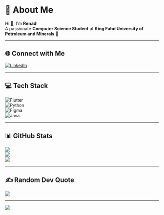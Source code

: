 # 💫 About Me  
Hi 👋, I'm **Renad**!  
A passionate **Computer Science Student** at **King Fahd University of Petroleum and Minerals** 🤍  

---

## 🌐 Connect with Me  
[![LinkedIn](https://img.shields.io/badge/LinkedIn-%230077B5.svg?style=for-the-badge&logo=linkedin&logoColor=white)](https://www.linkedin.com/in/renad-elsafi-a38a61262/)  

---

## 💻 Tech Stack  
![Flutter](https://img.shields.io/badge/Flutter-%2302569B.svg?style=for-the-badge&logo=flutter&logoColor=white)  
![Python](https://img.shields.io/badge/python-3670A0.svg?style=for-the-badge&logo=python&logoColor=ffdd54)  
![Figma](https://img.shields.io/badge/figma-%23F24E1E.svg?style=for-the-badge&logo=figma&logoColor=white)  
![Java](https://img.shields.io/badge/java-%23ED8B00.svg?style=for-the-badge&logo=openjdk&logoColor=white)  

---

## 📊 GitHub Stats  
![](https://github-readme-stats.vercel.app/api?username=reyyynad&theme=midnight-purple&hide_border=false&include_all_commits=false&count_private=false)  
![](https://github-readme-streak-stats.herokuapp.com/?user=reyyynad&theme=midnight-purple&hide_border=false)  
![](https://github-readme-stats.vercel.app/api/top-langs/?username=reyyynad&theme=midnight-purple&hide_border=false&include_all_commits=false&count_private=false&layout=compact)  

---

## ✍️ Random Dev Quote  
![](https://quotes-github-readme.vercel.app/api?type=horizontal&theme=tokyonight)  

---

[![](https://visitcount.itsvg.in/api?id=reyyynad&icon=0&color=5)](https://visitcount.itsvg.in)  

<!-- Proudly created with GPRM ( https://gprm.itsvg.in ) -->
